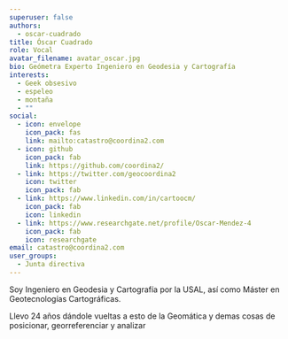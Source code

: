 ```yaml
---
superuser: false
authors:
  - oscar-cuadrado
title: Óscar Cuadrado
role: Vocal
avatar_filename: avatar_oscar.jpg
bio: Geómetra Experto Ingeniero en Geodesia y Cartografía
interests:
  - Geek obsesivo
  - espeleo
  - montaña
  - ""
social:
  - icon: envelope
    icon_pack: fas
    link: mailto:catastro@coordina2.com
  - icon: github
    icon_pack: fab
    link: https://github.com/coordina2/
  - link: https://twitter.com/geocoordina2
    icon: twitter
    icon_pack: fab
  - link: https://www.linkedin.com/in/cartoocm/
    icon_pack: fab
    icon: linkedin
  - link: https://www.researchgate.net/profile/Oscar-Mendez-4
    icon_pack: fab
    icon: researchgate
email: catastro@coordina2.com
user_groups:
  - Junta directiva
---
```

Soy Ingeniero en Geodesia y Cartografía por la USAL, así como Máster en Geotecnologías Cartográficas.

Llevo 24 años dándole vueltas a esto de la Geomática y demas cosas de posicionar, georreferenciar y analizar